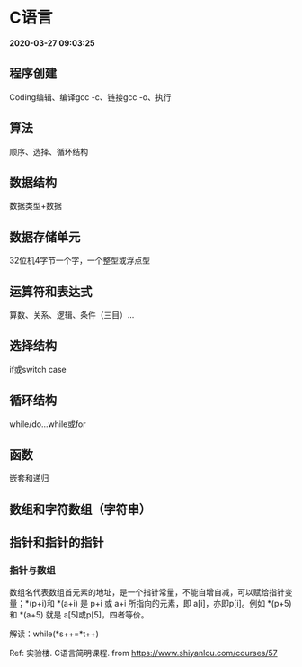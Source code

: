 # C语言

**2020-03-27 09:03:25** 

## 程序创建

Coding编辑、编译gcc -c、链接gcc -o、执行

## 算法

顺序、选择、循环结构

## 数据结构

数据类型+数据

## 数据存储单元

32位机4字节一个字，一个整型或浮点型

## 运算符和表达式

算数、关系、逻辑、条件（三目）...

## 选择结构

if或switch case

## 循环结构

while/do...while或for

## 函数

嵌套和递归

## 数组和字符数组（字符串）

## 指针和指针的指针

### 指针与数组

数组名代表数组首元素的地址，是一个指针常量，不能自增自减，可以赋给指针变量；*(p+i)和 *(a+i) 是 p+i 或 a+i 所指向的元素，即 a[i]，亦即p[i]。例如 *(p+5) 和 *(a+5) 就是 a[5]或p[5]，四者等价。

解读：while(\*s++=\*t++)

Ref: 实验楼. C语言简明课程. from https://www.shiyanlou.com/courses/57